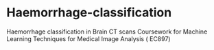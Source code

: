# Haemorrhage-classification
Haemorrhage classification in Brain CT scans
Coursework for Machine Learning Techniques for Medical Image Analysis ( EC897)
